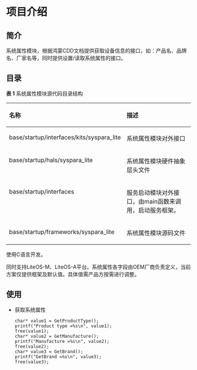 # 项目介绍<a name="ZH-CN_TOPIC_0000001054621940"></a>

## 简介<a name="section469617221261"></a>

系统属性模块，根据鸿蒙CDD文档提供获取设备信息的接口，如：产品名、品牌名、厂家名等，同时提供设置/读取系统属性的接口。

## 目录<a name="section692981610397"></a>

**表 1**  系统属性模块源代码目录结构

<a name="table11831450193015"></a>
<table><thead align="left"><tr id="row81831503309"><th class="cellrowborder" valign="top" width="21.02%" id="mcps1.2.3.1.1"><p id="p418325003018"><a name="p418325003018"></a><a name="p418325003018"></a>名称</p>
</th>
<th class="cellrowborder" valign="top" width="78.97999999999999%" id="mcps1.2.3.1.2"><p id="p218385053019"><a name="p218385053019"></a><a name="p218385053019"></a>描述</p>
</th>
</tr>
</thead>
<tbody><tr id="row10183550123016"><td class="cellrowborder" valign="top" width="21.02%" headers="mcps1.2.3.1.1 "><p id="p71831850123012"><a name="p71831850123012"></a><a name="p71831850123012"></a>base/startup/interfaces/kits/syspara_lite</p>
</td>
<td class="cellrowborder" valign="top" width="78.97999999999999%" headers="mcps1.2.3.1.2 "><p id="p71820194428"><a name="p71820194428"></a><a name="p71820194428"></a>系统属性模块对外接口</p>
</td>
</tr>
<tr id="row201831550173017"><td class="cellrowborder" valign="top" width="21.02%" headers="mcps1.2.3.1.1 "><p id="p16655103010434"><a name="p16655103010434"></a><a name="p16655103010434"></a>base/startup/hals/syspara_lite</p>
</td>
<td class="cellrowborder" valign="top" width="78.97999999999999%" headers="mcps1.2.3.1.2 "><p id="p10423140174415"><a name="p10423140174415"></a><a name="p10423140174415"></a>系统属性模块硬件抽象层头文件</p>
</td>
</tr>
<tr id="row9184050203013"><td class="cellrowborder" valign="top" width="21.02%" headers="mcps1.2.3.1.1 "><p id="p18184550193013"><a name="p18184550193013"></a><a name="p18184550193013"></a>base/startup/interfaces</p>
</td>
<td class="cellrowborder" valign="top" width="78.97999999999999%" headers="mcps1.2.3.1.2 "><p id="p20413161014013"><a name="p20413161014013"></a><a name="p20413161014013"></a>服务启动模块对外接口，由main函数来调用，启动服务框架。</p>
</td>
</tr>
<tr id="row178841725886"><td class="cellrowborder" valign="top" width="21.02%" headers="mcps1.2.3.1.1 "><p id="p88841825887"><a name="p88841825887"></a><a name="p88841825887"></a>base/startup/frameworks/syspara_lite</p>
</td>
<td class="cellrowborder" valign="top" width="78.97999999999999%" headers="mcps1.2.3.1.2 "><p id="p98851625589"><a name="p98851625589"></a><a name="p98851625589"></a>系统属性模块源码文件</p>
</td>
</tr>
</tbody>
</table>

使用C语言开发。

同时支持LiteOS-M、LiteOS-A平台。系统属性各字段由OEM厂商负责定义，当前方案仅提供框架及默认值。具体值需产品方按需进行调整。

## 使用<a name="section1464106163817"></a>

-   获取系统属性

    ```
    char* value1 = GetProductType();
    printf("Product type =%s\n", value1);
    free(value1);
    char* value2 = GetManufacture();
    printf("Manufacture =%s\n", value2);
    free(value2);
    char* value3 = GetBrand();
    printf("GetBrand =%s\n", value3);
    free(value3);
    ```



